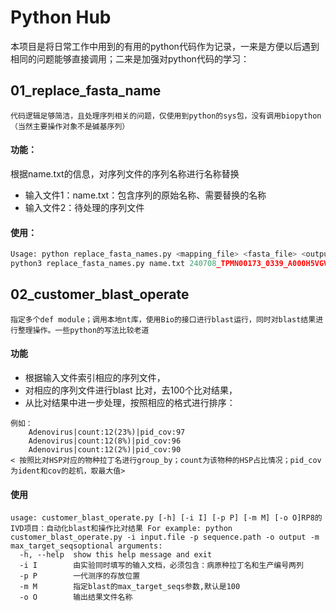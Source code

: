 # Python Hub

本项目是将日常工作中用到的有用的python代码作为记录，一来是方便以后遇到相同的问题能够直接调用；二来是加强对python代码的学习：

## 01_replace_fasta_name

    代码逻辑足够简洁，且处理序列相关的问题，仅使用到python的sys包，没有调用biopython（当然主要操作对象不是碱基序列）

#### 功能：

根据name.txt的信息，对序列文件的序列名称进行名称替换

* 输入文件1：name.txt：包含序列的原始名称、需要替换的名称
* 输入文件2：待处理的序列文件

#### 使用：

```python
Usage: python replace_fasta_names.py <mapping_file> <fasta_file> <output_file
python3 replace_fasta_names.py name.txt 240708_TPMN00173_0339_A000H5VGV7_肺支_dTGM070_cluster.fasta 240708_TPMN00173_0339_A000H5VGV7_肺支_dTGM070_rename.fasta
```



## 02_customer_blast_operate

    指定多个def module；调用本地nt库，使用Bio的接口进行blast运行，同时对blast结果进行整理操作。一些python的写法比较老道

#### 功能

* 根据输入文件索引相应的序列文件，
* 对相应的序列文件进行blast 比对，去100个比对结果，
* 从比对结果中进一步处理，按照相应的格式进行排序：

```
例如：
    Adenovirus|count:12(23%)|pid_cov:97
    Adenovirus|count:12(8%)|pid_cov:96
    Adenovirus|count:12(2%)|pid_cov:90
< 按照比对HSP对应的物种拉丁名进行group_by；count为该物种的HSP占比情况；pid_cov为ident和cov的趁机，取最大值>
```

#### 使用

```
usage: customer_blast_operate.py [-h] [-i I] [-p P] [-m M] [-o O]RP8的IVD项目：自动化blast和操作比对结果 For example: python customer_blast_operate.py -i input.file -p sequence.path -o output -m max_target_seqsoptional arguments:
  -h, --help  show this help message and exit
  -i I        由实验同时填写的输入文档，必须包含：病原种拉丁名和生产编号两列
  -p P        一代测序的存放位置
  -m M        指定blast的max_target_seqs参数,默认是100
  -o O        输出结果文件名称
```
